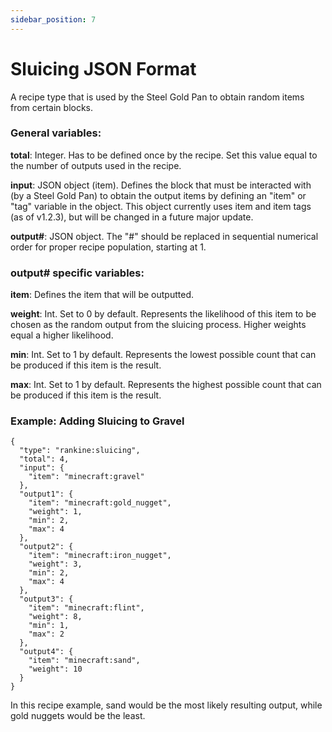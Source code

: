 ```yaml
---
sidebar_position: 7
---
```

# Sluicing JSON Format

A recipe type that is used by the Steel Gold Pan to obtain random items from certain blocks. 

### General variables:

**total**: Integer. Has to be defined once by the recipe. Set this value equal to the number of outputs used in the recipe.

**input**: JSON object (item). Defines the block that must be interacted with (by a Steel Gold Pan) to obtain the output items by defining an "item" or "tag" variable in the object. This object currently uses item and item tags (as of v1.2.3), but will be changed in a future major update.

**output#**: JSON object. The "#" should be replaced in sequential numerical order for proper recipe population, starting at 1.  

### output# specific variables:

**item**: Defines the item that will be outputted.

**weight**: Int. Set to 0 by default. Represents the likelihood of this item to be chosen as the random output from the sluicing process. Higher weights equal a higher likelihood.

**min**: Int. Set to 1 by default. Represents the lowest possible count that can be produced if this item is the result.

**max**: Int. Set to 1 by default. Represents the highest possible count that can be produced if this item is the result.

### Example: Adding Sluicing to Gravel
```
{
  "type": "rankine:sluicing",
  "total": 4,
  "input": {
    "item": "minecraft:gravel"
  },
  "output1": {
    "item": "minecraft:gold_nugget",
    "weight": 1,
    "min": 2,
    "max": 4
  },
  "output2": {
    "item": "minecraft:iron_nugget",
    "weight": 3,
    "min": 2,
    "max": 4
  },
  "output3": {
    "item": "minecraft:flint",
    "weight": 8,
    "min": 1,
    "max": 2
  },
  "output4": {
    "item": "minecraft:sand",
    "weight": 10
  }
}
```

In this recipe example, sand would be the most likely resulting output, while gold nuggets would be the least.